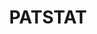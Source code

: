 ---
citation: PATSTAT
code: 'patstat cookbook'' by Gaétan de Rassenfosse https://onlinelibrary.wiley.com/doi/full/10.1111/1467-8462.12073 '
description: 'PATSTAT contains bibliographical and legal event patent data from leading
  industrialised and developing countries. This is extracted from the EPO’s databases
  and is either provided as bulk data or can be consulted online. '
record_creation_timestamp: 11/27/2020 17:20:46
shortname: patstat
terms_of_use: Requires a subscription to access
title: PATSTAT
url: https://www.epo.org/searching-for-patents/business/patstat.html#tab3
uuid: e390a212-3a92-4d8f-ac4d-ca2c960a36d3
---
